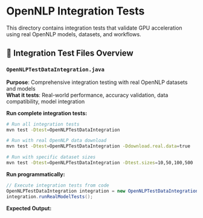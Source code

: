 # OpenNLP Integration Tests

This directory contains integration tests that validate GPU acceleration using real OpenNLP models, datasets, and workflows.

## 🎯 Integration Test Files Overview

### `OpenNLPTestDataIntegration.java`
**Purpose**: Comprehensive integration testing with real OpenNLP datasets and models  
**What it tests**: Real-world performance, accuracy validation, data compatibility, model integration

**Run complete integration tests:**
```bash
# Run all integration tests
mvn test -Dtest=OpenNLPTestDataIntegration

# Run with real OpenNLP data download
mvn test -Dtest=OpenNLPTestDataIntegration -Ddownload.real.data=true

# Run with specific dataset sizes
mvn test -Dtest=OpenNLPTestDataIntegration -Dtest.sizes=10,50,100,500
```

**Run programmatically:**
```java
// Execute integration tests from code
OpenNLPTestDataIntegration integration = new OpenNLPTestDataIntegration();
integration.runRealModelTests();
```

**Expected Output:**
